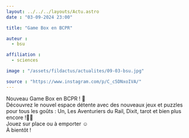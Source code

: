 ```yaml
---
layout: ../../../layouts/Actu.astro
date : "03-09-2024 23:00"

title: "Game Box en BCPR"

auteur :
  - bsu

affiliation :
  - sciences

image : "/assets/fildactus/actualites/09-03-bsu.jpg"

source : "https://www.instagram.com/p/C_c5DNxoIVA/"
---
```


Nouveau Game Box en BCPR ! 🎉  
Découvrez le nouvel espace détente avec des nouveaux jeux et puzzles pour tous les goûts : Un, Les Aventuriers du Rail, Dixit, tarot et bien plus encore !🧩🎲  
Jouez sur place ou à emporter ☺️  
À bientôt !